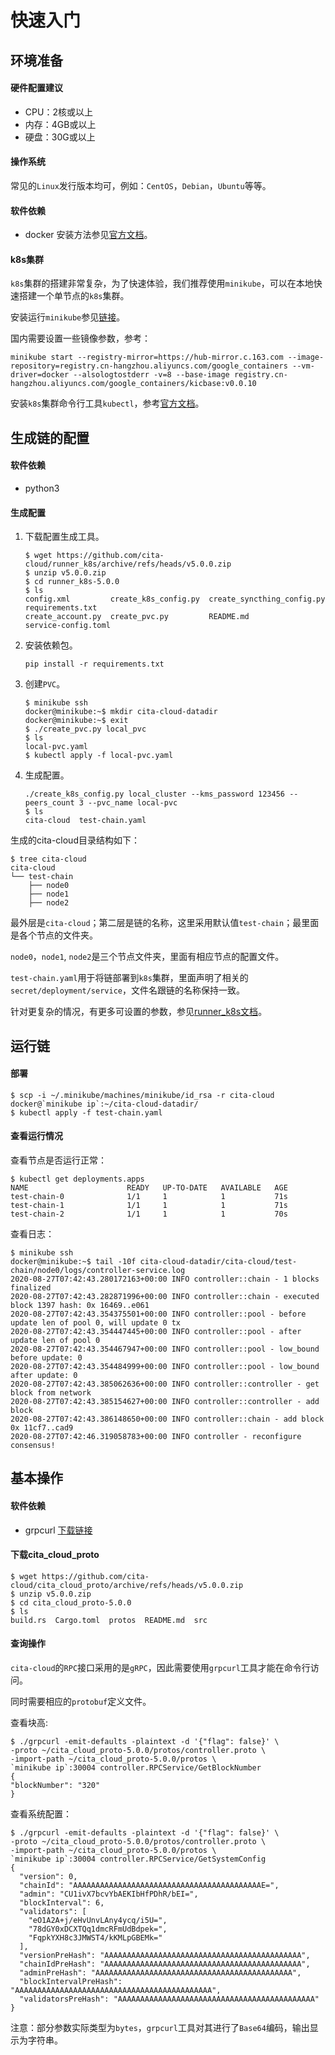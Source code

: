 # 快速入门

## 环境准备

#### 硬件配置建议

* CPU：2核或以上
* 内存：4GB或以上
* 硬盘：30G或以上

#### 操作系统

常见的`Linux`发行版本均可，例如：`CentOS`，`Debian`，`Ubuntu`等等。

#### 软件依赖

* docker 安装方法参见[官方文档](https://docs.docker.com/engine/install/)。

#### k8s集群

`k8s`集群的搭建非常复杂，为了快速体验，我们推荐使用`minikube`，可以在本地快速搭建一个单节点的`k8s`集群。

安装运行`minikube`参见[链接](https://minikube.sigs.k8s.io/docs/start/)。

国内需要设置一些镜像参数，参考：

```
minikube start --registry-mirror=https://hub-mirror.c.163.com --image-repository=registry.cn-hangzhou.aliyuncs.com/google_containers --vm-driver=docker --alsologtostderr -v=8 --base-image registry.cn-hangzhou.aliyuncs.com/google_containers/kicbase:v0.0.10
```

安装`k8s`集群命令行工具`kubectl`，参考[官方文档](https://kubernetes.io/zh/docs/tasks/tools/install-kubectl/)。


## 生成链的配置

#### 软件依赖

* python3

#### 生成配置

1. 下载配置生成工具。
   
    ```
    $ wget https://github.com/cita-cloud/runner_k8s/archive/refs/heads/v5.0.0.zip
    $ unzip v5.0.0.zip
    $ cd runner_k8s-5.0.0
    $ ls
    config.xml         create_k8s_config.py  create_syncthing_config.py  requirements.txt
    create_account.py  create_pvc.py         README.md                   service-config.toml
    ```
   
2. 安装依赖包。
   
    ```
    pip install -r requirements.txt
    ```

3. 创建`PVC`。
   
    ```
    $ minikube ssh
    docker@minikube:~$ mkdir cita-cloud-datadir
    docker@minikube:~$ exit
    $ ./create_pvc.py local_pvc
    $ ls
    local-pvc.yaml
    $ kubectl apply -f local-pvc.yaml
    ```

4. 生成配置。
   
    ```
    ./create_k8s_config.py local_cluster --kms_password 123456 --peers_count 3 --pvc_name local-pvc
    $ ls
    cita-cloud  test-chain.yaml
    ```

生成的cita-cloud目录结构如下：

```
$ tree cita-cloud
cita-cloud
└── test-chain
    ├── node0
    ├── node1
    ├── node2
```

最外层是`cita-cloud`；第二层是链的名称，这里采用默认值`test-chain`；最里面是各个节点的文件夹。

`node0`，`node1`, `node2`是三个节点文件夹，里面有相应节点的配置文件。

`test-chain.yaml`用于将链部署到`k8s`集群，里面声明了相关的`secret/deployment/service`，文件名跟链的名称保持一致。

针对更复杂的情况，有更多可设置的参数，参见[runner_k8s文档](https://github.com/cita-cloud/runner_k8s/blob/v5.0.0/README.md)。


## 运行链

#### 部署

```
$ scp -i ~/.minikube/machines/minikube/id_rsa -r cita-cloud docker@`minikube ip`:~/cita-cloud-datadir/
$ kubectl apply -f test-chain.yaml
```

#### 查看运行情况

查看节点是否运行正常：

```
$ kubectl get deployments.apps
NAME                      READY   UP-TO-DATE   AVAILABLE   AGE
test-chain-0              1/1     1            1           71s
test-chain-1              1/1     1            1           71s
test-chain-2              1/1     1            1           70s
```

查看日志：

```
$ minikube ssh
docker@minikube:~$ tail -10f cita-cloud-datadir/cita-cloud/test-chain/node0/logs/controller-service.log
2020-08-27T07:42:43.280172163+00:00 INFO controller::chain - 1 blocks finalized
2020-08-27T07:42:43.282871996+00:00 INFO controller::chain - executed block 1397 hash: 0x 16469..e061
2020-08-27T07:42:43.354375501+00:00 INFO controller::pool - before update len of pool 0, will update 0 tx
2020-08-27T07:42:43.354447445+00:00 INFO controller::pool - after update len of pool 0
2020-08-27T07:42:43.354467947+00:00 INFO controller::pool - low_bound before update: 0
2020-08-27T07:42:43.354484999+00:00 INFO controller::pool - low_bound after update: 0
2020-08-27T07:42:43.385062636+00:00 INFO controller::controller - get block from network
2020-08-27T07:42:43.385154627+00:00 INFO controller::controller - add block
2020-08-27T07:42:43.386148650+00:00 INFO controller::chain - add block 0x 11cf7..cad9
2020-08-27T07:42:46.319058783+00:00 INFO controller - reconfigure consensus!
```

## 基本操作

#### 软件依赖

* grpcurl [下载链接](https://github.com/fullstorydev/grpcurl/releases)

#### 下载cita_cloud_proto

```
$ wget https://github.com/cita-cloud/cita_cloud_proto/archive/refs/heads/v5.0.0.zip
$ unzip v5.0.0.zip
$ cd cita_cloud_proto-5.0.0
$ ls
build.rs  Cargo.toml  protos  README.md  src
```

#### 查询操作

`cita-cloud`的`RPC`接口采用的是`gRPC`，因此需要使用`grpcurl`工具才能在命令行访问。

同时需要相应的`protobuf`定义文件。

查看块高:

```
$ ./grpcurl -emit-defaults -plaintext -d '{"flag": false}' \
-proto ~/cita_cloud_proto-5.0.0/protos/controller.proto \
-import-path ~/cita_cloud_proto-5.0.0/protos \
`minikube ip`:30004 controller.RPCService/GetBlockNumber
{
"blockNumber": "320"
}
```

查看系统配置：

```
$ ./grpcurl -emit-defaults -plaintext -d '{"flag": false}' \
-proto ~/cita_cloud_proto-5.0.0/protos/controller.proto \
-import-path ~/cita_cloud_proto-5.0.0/protos \
`minikube ip`:30004 controller.RPCService/GetSystemConfig
{
  "version": 0,
  "chainId": "AAAAAAAAAAAAAAAAAAAAAAAAAAAAAAAAAAAAAAAAAAE=",
  "admin": "CU1ivX7bcvYbAEKIbHfPDhR/bEI=",
  "blockInterval": 6,
  "validators": [
    "eO1A2A+j/eHvUnvLAny4ycq/i5U=",
    "78dGY0xDCXTQq1dmcRFmUdBdpek=",
    "FqpkYXH8c3JMWST4/kKMLpGBEMk="
  ],
  "versionPreHash": "AAAAAAAAAAAAAAAAAAAAAAAAAAAAAAAAAAAAAAAAAAAA",
  "chainIdPreHash": "AAAAAAAAAAAAAAAAAAAAAAAAAAAAAAAAAAAAAAAAAAAA",
  "adminPreHash": "AAAAAAAAAAAAAAAAAAAAAAAAAAAAAAAAAAAAAAAAAAAA",
  "blockIntervalPreHash": "AAAAAAAAAAAAAAAAAAAAAAAAAAAAAAAAAAAAAAAAAAAA",
  "validatorsPreHash": "AAAAAAAAAAAAAAAAAAAAAAAAAAAAAAAAAAAAAAAAAAAA"
}
```

注意：部分参数实际类型为`bytes`，`grpcurl`工具对其进行了`Base64`编码，输出显示为字符串。
